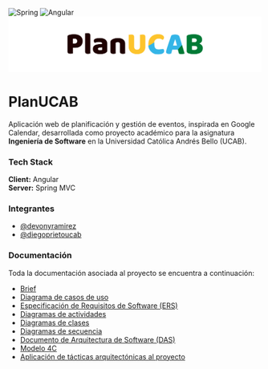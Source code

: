 ![Spring](https://img.shields.io/badge/Spring-6DB33F?style=flat&logo=spring&logoColor=white)
![Angular](https://img.shields.io/badge/Angular-0F0F11?style=flat&logo=angular&logoColor=white)
![App Screenshot](src/LogoReadme(1).png)

# PlanUCAB

Aplicación web de planificación y gestión de eventos, inspirada en Google Calendar, desarrollada como proyecto académico para la asignatura **Ingeniería de Software** en la Universidad Católica Andrés Bello (UCAB).

###  Tech Stack

**Client:** Angular  
**Server:** Spring MVC


### Integrantes

- [@devonyramirez](https://www.github.com/devonyramirez)
- [@diegoprietoucab](https://www.github.com/diegoprietoucab)


### Documentación
Toda la documentación asociada al proyecto se encuentra a continuación:

- [Brief]()
- [Diagrama de casos de uso]()
- [Especificación de Requisitos de Software (ERS)]()
- [Diagramas de actividades]()
- [Diagramas de clases]()
- [Diagramas de secuencia]()
- [Documento de Arquitectura de Software (DAS)]()
- [Modelo 4C]()
- [Aplicación de tácticas arquitectónicas al proyecto]()